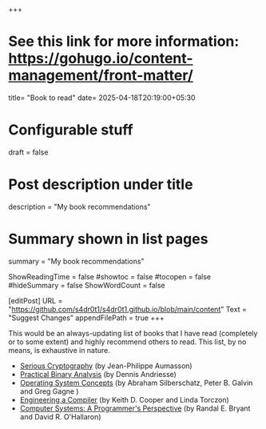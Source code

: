+++
# See this link for more information: https://gohugo.io/content-management/front-matter/

title= "Book to read"
date= 2025-04-18T20:19:00+05:30

# Configurable stuff
draft = false

# Post description under title
description = "My book recommendations"

# Summary shown in list pages
summary = "My book recommendations"

ShowReadingTime = false
#showtoc = false
#tocopen = false
#hideSummary = false
ShowWordCount = false


[editPost]
URL = "https://github.com/s4dr0t1/s4dr0t1.github.io/blob/main/content"
Text = "Suggest Changes"
appendFilePath = true
+++

This would be an always-updating list of books that I have read (completely or to some extent) and highly recommend others to read. This list, by no means, is exhaustive in nature.

- [Serious Cryptography](https://nostarch.com/serious-cryptography-2nd-edition) (by Jean-Philippe Aumasson)
- [Practical Binary Analysis](https://nostarch.com/binaryanalysis) (by Dennis Andriesse)
- [Operating System Concepts](https://www.wiley.com/en-us/Operating+System+Concepts%2C+10th+Edition-p-9781119320913) (by Abraham Silberschatz, Peter B. Galvin and Greg Gagne )
- [Engineering a Compiler](https://shop.elsevier.com/books/engineering-a-compiler/cooper/978-0-12-815412-0) (by Keith D. Cooper and Linda Torczon)
- [Computer Systems: A Programmer's Perspective](https://csapp.cs.cmu.edu/) (by Randal E. Bryant and David R. O'Hallaron)
